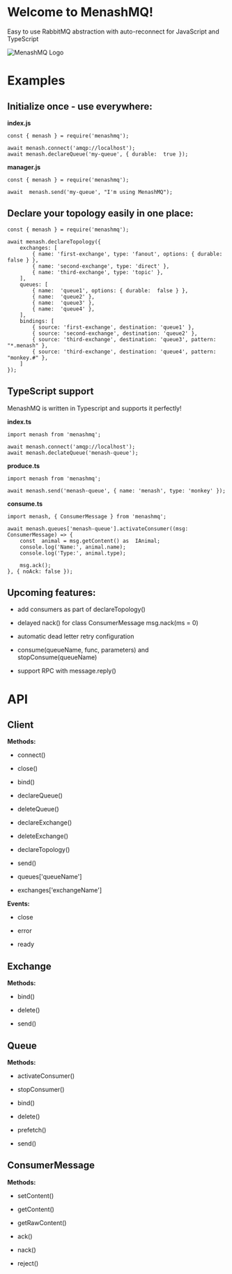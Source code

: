 
# Welcome to MenashMQ!

Easy to use RabbitMQ abstraction with auto-reconnect for JavaScript and TypeScript

![MenashMQ Logo](https://gitlab.com/Rand0m1ze/menashmq/-/raw/master/other/menashmq-logo.png "MenashMQ logo")

# Examples

## Initialize once - use everywhere:
**index.js**

    const { menash } = require('menashmq');
    
    await menash.connect('amqp://localhost');
    await menash.declareQueue('my-queue', { durable:  true });
    
**manager.js**

	const { menash } = require('menashmq');
	
	await  menash.send('my-queue', "I'm using MenashMQ");

## Declare your topology easily in one place:

    const { menash } = require('menashmq');
    
	await menash.declareTopology({
		exchanges: [
			{ name: 'first-exchange', type: 'fanout', options: { durable:  false } },
			{ name: 'second-exchange', type: 'direct' },
			{ name: 'third-exchange', type: 'topic' },
		],
		queues: [
			{ name:  'queue1', options: { durable:  false } },
			{ name:  'queue2' },
			{ name:  'queue3' },
			{ name:  'queue4' },
		],
		bindings: [
			{ source: 'first-exchange', destination: 'queue1' },
			{ source: 'second-exchange', destination: 'queue2' },
			{ source: 'third-exchange', destination: 'queue3', pattern: "*.menash" },
			{ source: 'third-exchange', destination: 'queue4', pattern: "monkey.#" },
		]
	});
  
## TypeScript support

MenashMQ is written in Typescript and supports it perfectly!

**index.ts**

    import menash from 'menashmq';
    
	await menash.connect('amqp://localhost');
	await menash.declateQueue('menash-queue');
	
**produce.ts**

    import menash from 'menashmq';
    
    await menash.send('menash-queue', { name: 'menash', type: 'monkey' });
    
**consume.ts**

    import menash, { ConsumerMessage } from 'menashmq';
    
    await menash.queues['menash-queue'].activateConsumer((msg: ConsumerMessage) => {
		const  animal = msg.getContent() as  IAnimal;
		console.log('Name:', animal.name);
		console.log('Type:', animal.type);

		msg.ack();
	}, { noAck: false });

## Upcoming features:

- add consumers as part of declareTopology()

- delayed nack() for class ConsumerMessage msg.nack(ms = 0)

- automatic dead letter retry configuration

- consume(queueName, func, parameters) and stopConsume(queueName)

- support RPC with message.reply()

# API

 
## Client

**Methods:**

- connect()

- close()

- bind()

- declareQueue()

- deleteQueue()

- declareExchange()

- deleteExchange()

- declareTopology()

- send()

- queues['queueName']

- exchanges['exchangeName']

  

**Events:**

- close

- error

- ready

## Exchange

**Methods:**

- bind()

- delete()

- send()

  

## Queue

**Methods:**

- activateConsumer()

- stopConsumer()

- bind()

- delete()

- prefetch()

- send()

  

## ConsumerMessage

**Methods:**

- setContent()

- getContent()

- getRawContent()

- ack()

- nack()

- reject()